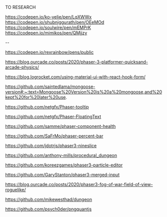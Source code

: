 
TO RESEARCH

https://codepen.io/ko-yelie/pen/LqXWWx
https://codepen.io/shubniggurath/pen/OEeMOd
https://codepen.io/soulwire/pen/mEMPrK
https://codepen.io/mimikos/pen/QMjjzy


--

https://codepen.io/rexrainbow/pens/public

https://blog.ourcade.co/posts/2020/phaser-3-platformer-quicksand-arcade-physics/

https://blog.logrocket.com/using-material-ui-with-react-hook-form/

https://github.com/saintedlama/mongoose-version#:~:text=Mongoose%20Version%20is%20a%20mongoose,and%20kept%20for%20later%20use.

https://github.com/netgfx/Phaser-tooltip

https://github.com/netgfx/Phaser-FloatingText

https://github.com/samme/phaser-component-health

https://github.com/SaFrMo/phaser-percent-bar

https://github.com/jdotrjs/phaser3-nineslice

https://github.com/anthony-mills/procedural_dungeon

https://github.com/koreezgames/phaser3-particle-editor

https://github.com/GaryStanton/phaser3-merged-input

https://blog.ourcade.co/posts/2020/phaser3-fog-of-war-field-of-view-roguelike/

https://github.com/mikewesthad/dungeon

https://github.com/psych0der/pngquantjs